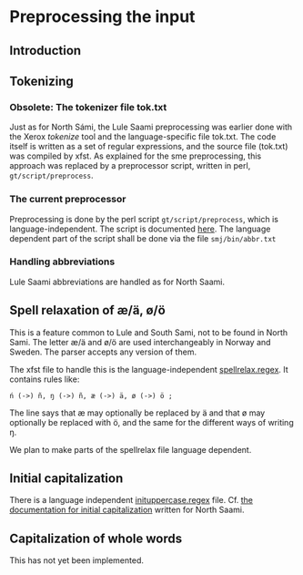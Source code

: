 Preprocessing the input
=======================

Introduction
------------

Tokenizing
----------

### Obsolete: The tokenizer file tok.txt

Just as for North Sámi, the Lule Saami preprocessing was earlier done
with the Xerox *tokenize* tool and the language-specific file tok.txt.
The code itself is written as a set of regular expressions, and the
source file (tok.txt) was compiled by xfst. As explained for the sme
preprocessing, this approach was replaced by a preprocessor script,
written in perl, `gt/script/preprocess`.

### The current preprocessor

Preprocessing is done by the perl script `gt/script/preprocess`, which
is language-independent. The script is documented
[here](https://giellalt.uit.no/ling/preprocessor.html). The language dependent part of the
script shall be done via the file `smj/bin/abbr.txt`

### Handling abbreviations

Lule Saami abbreviations are handled as for North Saami.

Spell relaxation of æ/ä, ø/ö
----------------------------

This is a feature common to Lule and South Sami, not to be found in
North Sami. The letter æ/ä and ø/ö are used interchangeably in Norway
and Sweden. The parser accepts any version of them.

The xfst file to handle this is the language-independent
[spellrelax.regex](https://gtsvn.uit.no/langtech/trunk/gt/common/src/spellrelax.regex).
It contains rules like:

    ń (->) ñ, ŋ (->) ñ, æ (->) ä, ø (->) ö ;

The line says that æ may optionally be replaced by ä and that ø may
optionally be replaced with ö, and the same for the different ways of
writing ŋ.

We plan to make parts of the spellrelax file language dependent.

Initial capitalization
----------------------

There is a language independent
[inituppercase.regex](https://gtsvn.uit.no/langtech/trunk/gt/common/src/inituppercase.regex)
file. Cf. [the documentation for initial
capitalization](https://giellalt.uit.no/lang/sme/docu-sme-preprocessor.html#ini) written for North
Saami.

Capitalization of whole words
-----------------------------

This has not yet been implemented.
